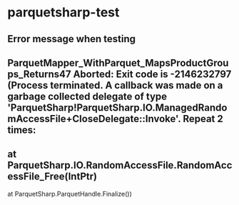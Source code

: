 # parquetsharp-test

## Error message when testing

   ParquetMapper_WithParquet_MapsProductGroups_Returns47 Aborted: Exit code is -2146232797 (Process terminated. A callback was made on a garbage collected delegate of type 'ParquetSharp!ParquetSharp.IO.ManagedRandomAccessFile+CloseDelegate::Invoke'.
Repeat 2 times:
--------------------------------
   at ParquetSharp.IO.RandomAccessFile.RandomAccessFile_Free(IntPtr)
--------------------------------
   at ParquetSharp.ParquetHandle.Finalize())